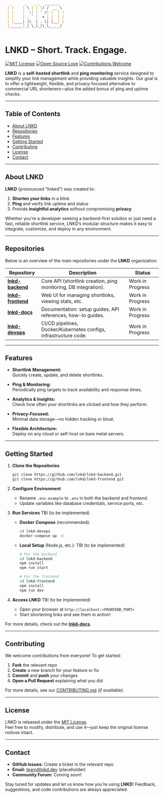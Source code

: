 
``` md
  _      _   _ _  _______  
 | |    | \ | | |/ /  __ \ 
 | |    |  \| | ' /| |  | |
 | |    | . ` |  < | |  | |
 | |____| |\  | . \| |__| |
 |______|_| \_|_|\_\_____/ 
                           
```                         


# LNKD – Short. Track. Engage.

[![MIT License](https://img.shields.io/badge/License-MIT-blue.svg)](#license)
[![Open Source Love](https://badges.frapsoft.com/os/v2/open-source.svg?v=103)](#)
[![Contributions Welcome](https://img.shields.io/badge/contributions-welcome-brightgreen.svg?style=flat)](#contributing)

**LNKD** is a **self-hosted shortlink** and **ping monitoring** service designed to simplify your link management while providing valuable insights. Our goal is to offer a lightweight, flexible, and privacy-focused alternative to commercial URL shorteners—plus the added bonus of ping and uptime checks.

---

## Table of Contents

- [About LNKD](#about-lnkd)
- [Repositories](#repositories)
- [Features](#features)
- [Getting Started](#getting-started)
- [Contributing](#contributing)
- [License](#license)
- [Contact](#contact)

---

## About LNKD

**LNKD** (pronounced “linked”) was created to:

1. **Shorten your links** in a blink  
2. **Ping** and verify link uptime and status  
3. Provide **insightful analytics** without compromising **privacy**  

Whether you’re a developer seeking a backend-first solution or just need a fast, reliable shortlink service, LNKD’s modular structure makes it easy to integrate, customize, and deploy in any environment.

---

## Repositories

Below is an overview of the main repositories under the **LNKD** organization:

| Repository                                          | Description                                                     | Status                                                                                |
|-----------------------------------------------------|-----------------------------------------------------------------|---------------------------------------------------------------------------------------|
| [**lnkd-backend**](https://github.com/lnkd/lnkd-backend)   | Core API (shortlink creation, ping monitoring, DB integration). | Work in Progress     |
| [**lnkd-frontend**](https://github.com/lnkd/lnkd-frontend) | Web UI for managing shortlinks, viewing stats, etc.             | Work in Progress                  |
| [**lnkd-docs**](https://github.com/lnkd/lnkd-docs)         | Documentation: setup guides, API references, how-to guides.     |  Work in Progress        |
| [**lnkd-devops**](https://github.com/lnkd/lnkd-devops)     | CI/CD pipelines, Docker/Kubernetes configs, infrastructure code. |  Work in Progress    |


---

## Features

- **Shortlink Management:**  
  Quickly create, update, and delete shortlinks.

- **Ping & Monitoring:**  
  Periodically ping targets to track availability and response times.

- **Analytics & Insights:**  
  Check how often your shortlinks are clicked and how they perform.

- **Privacy-Focused:**  
  Minimal data storage—no hidden tracking or bloat.

- **Flexible Architecture:**  
  Deploy on any cloud or self-host on bare metal servers.

---

## Getting Started

1. **Clone the Repositories**  
   ```bash
   git clone https://github.com/lnkd/lnkd-backend.git
   git clone https://github.com/lnkd/lnkd-frontend.git
   ```

2. **Configure Environment**  
   - Rename `.env.example` to `.env` in both the backend and frontend.  
   - Update variables like database credentials, service ports, etc.

3. **Run Services**  TBI (to be implemented)
   - **Docker Compose** (recommended):
     ```bash
     cd lnkd-devops
     docker-compose up -d
     ```
   - **Local Setup** (Node.js, etc.): TBI (to be implemented)
     ```bash
     # For the backend
     cd lnkd-backend
     npm install
     npm run start

     # For the frontend
     cd lnkd-frontend
     npm install
     npm run dev
     ```

4. **Access LNKD**   TBI (to be implemented)
   - Open your browser at `http://localhost:<FRONTEND_PORT>`  
   - Start shortening links and see them in action!

For more details, check out the [**lnkd-docs**](https://github.com/lnkd/lnkd-docs).

---

## Contributing

We welcome contributions from everyone! To get started:

1. **Fork** the relevant repo  
2. **Create** a new branch for your feature or fix  
3. **Commit** and **push** your changes  
4. **Open a Pull Request** explaining what you did

For more details, see our [CONTRIBUTING.md](https://github.com/lnkd/lnkd-docs/blob/main/CONTRIBUTING.md) _(if available)_.

---

## License

LNKD is released under the [MIT License](LICENSE).  
Feel free to modify, distribute, and use it—just keep the original license notices intact.

---

## Contact

- **GitHub Issues:** Create a ticket in the relevant repo  
- **Email:** [team@lnkd.dev](mailto:team@lnkd.dev) (placeholder)  
- **Community Forum:** Coming soon!

Stay tuned for updates and let us know how you’re using **LNKD**! Feedback, suggestions, and code contributions are always appreciated.
